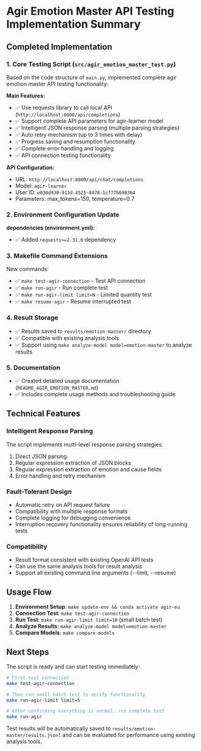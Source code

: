 # Agir Emotion Master API Testing Implementation Summary

## Completed Implementation

### 1. Core Testing Script (`src/agir_emotion_master_test.py`)

Based on the code structure of `main.py`, implemented complete agir emotion master API testing functionality:

**Main Features:**
- ✅ Use requests library to call local API (`http://localhost:8000/api/completions`)
- ✅ Support complete API parameters for agir-learner model
- ✅ Intelligent JSON response parsing (multiple parsing strategies)
- ✅ Auto retry mechanism (up to 3 times with delay)
- ✅ Progress saving and resumption functionality
- ✅ Complete error handling and logging
- ✅ API connection testing functionality

**API Configuration:**
- URL: `http://localhost:8000/api/chat/completions`
- Model: `agir-learner`
- User ID: `e030d930-913d-4525-8478-1cf77b698364`
- Parameters: max_tokens=150, temperature=0.7

### 2. Environment Configuration Update

**dependencies (environment.yml):**
- ✅ Added `requests>=2.31.0` dependency

### 3. Makefile Command Extensions

New commands:
- ✅ `make test-agir-connection` - Test API connection
- ✅ `make run-agir` - Run complete test
- ✅ `make run-agir-limit limit=N` - Limited quantity test
- ✅ `make resume-agir` - Resume interrupted test

### 4. Result Storage

- ✅ Results saved to `results/emotion-master/` directory
- ✅ Compatible with existing analysis tools
- ✅ Support using `make analyze-model model=emotion-master` to analyze results

### 5. Documentation

- ✅ Created detailed usage documentation (`README_AGIR_EMOTION_MASTER.md`)
- ✅ Includes complete usage methods and troubleshooting guide

## Technical Features

### Intelligent Response Parsing
The script implements multi-level response parsing strategies:
1. Direct JSON parsing
2. Regular expression extraction of JSON blocks
3. Regular expression extraction of emotion and cause fields
4. Error handling and retry mechanism

### Fault-Tolerant Design
- Automatic retry on API request failure
- Compatibility with multiple response formats
- Complete logging for debugging convenience
- Interruption recovery functionality ensures reliability of long-running tests

### Compatibility
- Result format consistent with existing OpenAI API tests
- Can use the same analysis tools for result analysis
- Support all existing command line arguments (--limit, --resume)

## Usage Flow

1. **Environment Setup**: `make update-env && conda activate agir-eu`
2. **Connection Test**: `make test-agir-connection`
3. **Run Test**: `make run-agir-limit limit=10` (small batch test)
4. **Analyze Results**: `make analyze-model model=emotion-master`
5. **Compare Models**: `make compare-models`

## Next Steps

The script is ready and can start testing immediately:

```bash
# First test connection
make test-agir-connection

# Then run small batch test to verify functionality
make run-agir-limit limit=5

# After confirming everything is normal, run complete test
make run-agir
```

Test results will be automatically saved to `results/emotion-master/results.jsonl` and can be evaluated for performance using existing analysis tools. 